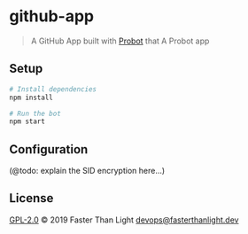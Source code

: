 # github-app

> A GitHub App built with [Probot](https://github.com/probot/probot) that A Probot app

## Setup

```sh
# Install dependencies
npm install

# Run the bot
npm start
```

## Configuration

(@todo: explain the SID encryption here...)


## License

[GPL-2.0](LICENSE) © 2019 Faster Than Light <devops@fasterthanlight.dev>
